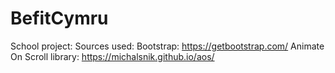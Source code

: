 # BefitCymru
School project:
Sources used:
Bootstrap: https://getbootstrap.com/
Animate On Scroll library: https://michalsnik.github.io/aos/
